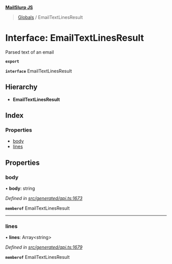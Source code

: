 **[MailSlurp JS](../README.md)**

> [Globals](../README.md) / EmailTextLinesResult

# Interface: EmailTextLinesResult

Parsed text of an email

**`export`** 

**`interface`** EmailTextLinesResult

## Hierarchy

* **EmailTextLinesResult**

## Index

### Properties

* [body](emailtextlinesresult.md#body)
* [lines](emailtextlinesresult.md#lines)

## Properties

### body

•  **body**: string

*Defined in [src/generated/api.ts:1673](https://github.com/mailslurp/mailslurp-client/blob/fb74c9f/src/generated/api.ts#L1673)*

**`memberof`** EmailTextLinesResult

___

### lines

•  **lines**: Array\<string>

*Defined in [src/generated/api.ts:1679](https://github.com/mailslurp/mailslurp-client/blob/fb74c9f/src/generated/api.ts#L1679)*

**`memberof`** EmailTextLinesResult
